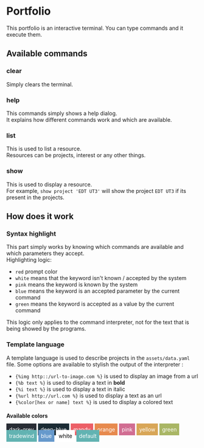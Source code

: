 # Portfolio
This portfolio is an interactive terminal. You can type commands and it execute them.

## Available commands
### clear
Simply clears the terminal.

### help
This commands simply shows a help dialog.  
It explains how different commands work and which are available.  

### list
This is used to list a resource.  
Resources can be projects, interest or any other things.

### show
This is used to display a resource.  
For example, `show project 'EDT UT3'` will show the project `EDT UT3`
if its present in the projects.

## How does it work
### Syntax highlight
This part simply works by knowing which commands are available
and which parameters they accept.  
Highlighting logic: 
 - `red` prompt color
 - `white` means that the keyword isn't known / accepted by the system
 - `pink` means the keyword is known by the system
 - `blue` means the keyword is an accepted parameter by the current command
 - `green` means the keyword is accepted as a value by the current command

This logic only applies to the command interpreter, not for the 
text that is being showed by the programs.

### Template language
A template language is used to describe projects in the `assets/data.yaml` file.
Some options are available to stylish the output of the interpreter :
 - `{%img http::/url-to-image.com %}` is used to display an image from a url
 - `{%b text %}` is used to display a text in **bold**
 - `{%i text %}` is used to display a text in italic
 - `{%url http://url.com %}` is used to display a text as an url
 - `{%color[hex or name] text %}` is used to display a colored text

#### Available colors

<div style="color: white">
    <span style="padding: 0.5em; background:#282C34">dark-grey</span>
    <span style="padding: 0.5em; background:#1b2b34">deep-blue</span>
    <span style="padding: 0.5em; background:#ec5f67">mandy</span>
    <span style="padding: 0.5em; background:#e78a4e">orange</span>
    <span style="padding: 0.5em; background:#d16d92">pink</span>
    <span style="padding: 0.5em; background:#d8a657">yellow</span>
    <span style="padding: 0.5em; background:#a9b665">green</span>
    <span style="padding: 0.5em; background:#62b3b2">tradewind</span>
    <span style="padding: 0.5em; background:#6699cc">blue</span>
    <span style="color: black; padding: 0.5em; background:#ffffff">white</span>
    <span style="padding: 0.5em; background:#62b3b2">default</span>
</div>